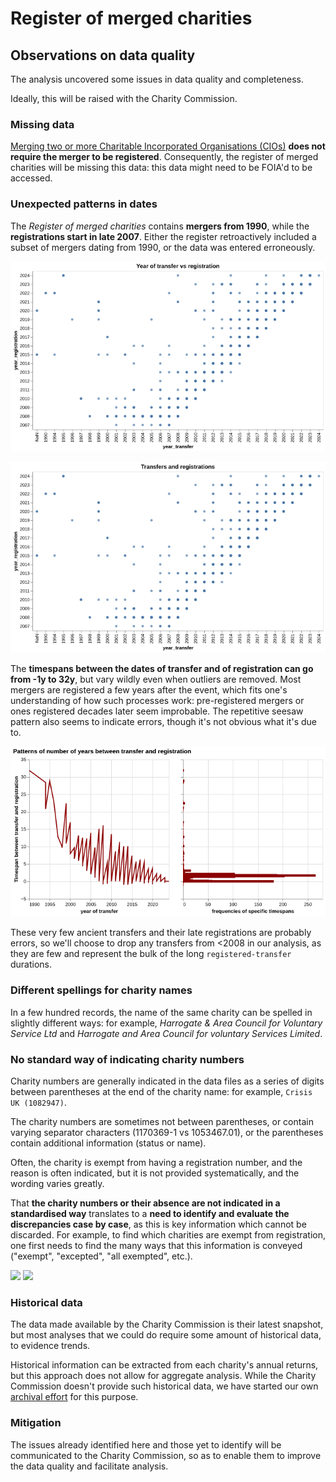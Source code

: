 # Register of merged charities

## Observations on data quality

The analysis uncovered some issues in data quality and completeness.

Ideally, this will be raised with the Charity Commission.

### Missing data

[Merging two or more Charitable Incorporated Organisations (CIOs)](https://www.gov.uk/government/publications/register-of-merged-charities/guidance-about-the-register-of-merged-charities#merging-two-or-more-charitable-incorporated-organisations-cios) **does not require the merger to be registered**. Consequently, the register of merged charities will be missing this data: this data might need to be FOIA'd to be accessed.

### Unexpected patterns in dates

The *Register of merged charities* contains **mergers from 1990**, while the **registrations start in late 2007**. Either the register retroactively included a subset of mergers dating from 1990, or the data was entered erroneously.

![](../assets/transfer_vs_registration_year.png)

![](../assets/count_transfer_registration_year.png)

The **timespans between the dates of transfer and of registration can go from -1y to 32y**, but vary wildly even when outliers are removed. Most mergers are registered a few years after the event, which fits one's understanding of how such processes work: pre-registered mergers or ones registered decades later seem improbable. The repetitive seesaw pattern also seems to indicate errors, though it's not obvious what it's due to.

![](../assets/diff_transfer_registration_year.png)

These very few ancient transfers and their late registrations are probably errors, so we'll choose to drop any transfers from <2008 in our analysis, as they are few and represent the bulk of the long `registered-transfer` durations.

### Different spellings for charity names

In a few hundred records, the name of the same charity can be spelled in slightly different ways: for example, *Harrogate & Area Council for Voluntary Service Ltd* and *Harrogate and Area Council for voluntary Services Limited*.

### No standard way of indicating charity numbers

Charity numbers are generally indicated in the data files as a series of digits between parentheses at the end of the charity name: for example, `Crisis UK (1082947)`.

The charity numbers are sometimes not between parentheses, or contain varying separator characters (1170369-1 vs 1053467.01), or the parentheses contain additional information (status or name).

Often, the charity is exempt from having a registration number, and the reason is often indicated, but it is not provided systematically, and the wording varies greatly.

That **the charity numbers or their absence are not indicated in a standardised way** translates to a **need to identify and evaluate the discrepancies case by case**, as this is key information which cannot be discarded. For example, to find which charities are exempt from registration, one first needs to find the many ways that this information is conveyed ("exempt", "excepted", "all exempted", etc.).

<img src="../../assets/no_charity_numbers_transferors.png" width="400">

<img src="../../assets/no_charity_numbers_transferees.png" width="400">

### Historical data

The data made available by the Charity Commission is their latest snapshot, but most analyses that we could do require some amount of historical data, to evidence trends.

Historical information can be extracted from each charity's annual returns, but this approach does not allow for aggregate analysis. While the Charity Commission doesn't provide such historical data, we have started our own [archival effort](https://github.com/dataactivists/charity_commission_register/tree/main/archive) for this purpose.

### Mitigation

The issues already identified here and those yet to identify will be communicated to the Charity Commission, so as to enable them to improve the data quality and facilitate analysis.
